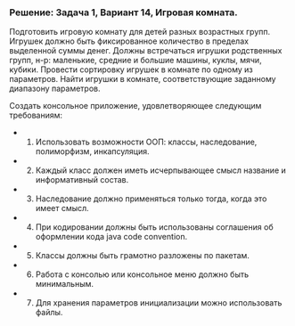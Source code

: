 ### Решение: Задача 1, Вариант 14, Игровая комната.
Подготовить игровую комнату для детей разных возрастных групп. Игрушек должно быть фиксированное количество в пределах выделенной суммы денег. Должны встречаться игрушки родственных групп, н-р: маленькие, средние и большие машины, куклы, мячи, кубики. Провести сортировку игрушек в  комнате по одному из параметров. Найти игрушки в комнате, соответствующие заданному диапазону параметров.


Создать консольное приложение, удовлетворяющее следующим требованиям:


- 1.	Использовать возможности ООП: классы, наследование, полиморфизм, инкапсуляция.
- 2.	Каждый класс должен иметь исчерпывающее смысл название и информативный состав.
- 3.	Наследование должно применяться только тогда, когда это имеет смысл.
- 4.	При кодировании должны быть использованы соглашения об оформлении кода java code convention.
- 5.	Классы должны быть грамотно разложены по пакетам.
- 6.	Работа с консолью или консольное меню должно быть минимальным.
- 7.	Для хранения параметров инициализации можно использовать файлы.
